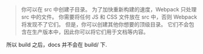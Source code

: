> 你可以在 src 中创建子目录。 为了加快重新构建的速度，Webpack 只处理 src 中的文件。 你需要将任何 JS 和 CSS 文件放在 src 中，否则 Webpack 将发现不了它们。
> 但是，你可以创建其他你想要的顶级目录。 它们不会包含在生产版本中，因此你可以将它们用于文档等内容。

所以 build 之后，docs 并不会在 build/ 下.
